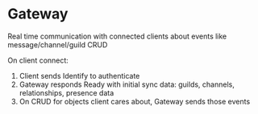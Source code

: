 # Gateway

Real time communication with connected clients about events like message/channel/guild CRUD

On client connect:

1. Client sends Identify to authenticate
2. Gateway responds Ready with initial sync data: guilds, channels, relationships, presence data
3. On CRUD for objects client cares about, Gateway sends those events
